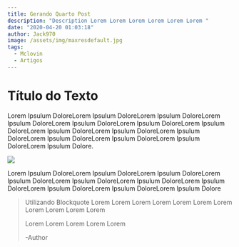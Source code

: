 ```yaml
---
title: Gerando Quarto Post
description: "Description Lorem Lorem Lorem Lorem Lorem Lorem "
date: "2020-04-20 01:03:18"
author: Jack970
image: /assets/img/maxresdefault.jpg
tags:
  - Mclovin
  - Artigos
--- 
```

# Título do Texto

Lorem Ipsulum DoloreLorem Ipsulum DoloreLorem Ipsulum DoloreLorem Ipsulum DoloreLorem Ipsulum DoloreLorem Ipsulum DoloreLorem Ipsulum DoloreLorem Ipsulum DoloreLorem Ipsulum DoloreLorem Ipsulum DoloreLorem Ipsulum DoloreLorem Ipsulum DoloreLorem Ipsulum DoloreLorem Ipsulum Dolore.

![](/assets/img/maxresdefault.jpg)

Lorem Ipsulum DoloreLorem Ipsulum DoloreLorem Ipsulum DoloreLorem Ipsulum DoloreLorem Ipsulum DoloreLorem Ipsulum DoloreLorem Ipsulum DoloreLorem Ipsulum DoloreLorem Ipsulum DoloreLorem Ipsulum Dolore



> Utilizando Blockquote Lorem Lorem Lorem Lorem Lorem Lorem Lorem Lorem Lorem Lorem Lorem
>
>  Lorem Lorem Lorem Lorem Lorem
>
> \-Author